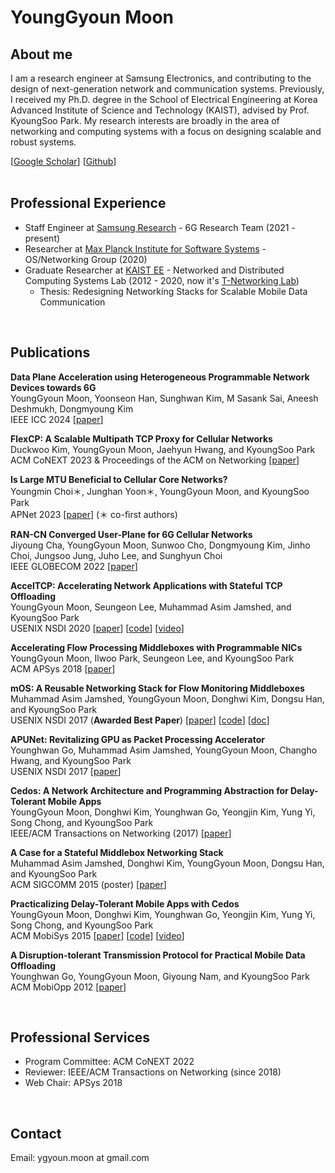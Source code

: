 # YoungGyoun Moon

## About me

I am a research engineer at Samsung Electronics, and contributing to the design of next-generation network and communication systems. Previously, I received my Ph.D. degree in the School of Electrical Engineering at Korea Advanced Institute of Science and Technology (KAIST), advised by Prof. KyoungSoo Park. My research interests are broadly in the area of networking and computing systems with a focus on designing scalable and robust systems.

[[Google Scholar](https://scholar.google.co.kr/citations?user=iQjMtI4AAAAJ)]
[[Github](https://github.com/ygmoon)]  
<br/>

## Professional Experience

 - Staff Engineer at [Samsung Research](https://research.samsung.com/) - 6G Research Team (2021 - present)
 - Researcher at [Max Planck Institute for Software Systems](https://www.mpi-sws.org/) - OS/Networking Group (2020)
 - Graduate Researcher at [KAIST EE](https://ee.kaist.ac.kr/) - Networked and Distributed Computing Systems Lab (2012 - 2020, now it's [T-Networking Lab](https://tnet.snu.ac.kr/))
   - Thesis: Redesigning Networking Stacks for Scalable Mobile Data Communication
<br/>

## Publications

**Data Plane Acceleration using Heterogeneous Programmable Network Devices towards 6G**  
YoungGyoun Moon, Yoonseon Han, Sunghwan Kim, M Sasank Sai, Aneesh Deshmukh, Dongmyoung Kim  
IEEE ICC 2024 [[paper](https://ieeexplore.ieee.org/abstract/document/10622666/)]

**FlexCP: A Scalable Multipath TCP Proxy for Cellular Networks**  
Duckwoo Kim, YoungGyoun Moon, Jaehyun Hwang, and KyoungSoo Park  
ACM CoNEXT 2023 & Proceedings of the ACM on Networking [[paper](https://dl.acm.org/doi/10.1145/3629143)]

**Is Large MTU Beneficial to Cellular Core Networks?**  
Youngmin Choi＊, Junghan Yoon＊, YoungGyoun Moon, and KyoungSoo Park  
APNet 2023 [[paper](https://dl.acm.org/doi/10.1145/3600061.3600081)] (＊ co-first authors)  

**RAN-CN Converged User-Plane for 6G Cellular Networks**  
Jiyoung Cha, YoungGyoun Moon, Sunwoo Cho, Dongmyoung Kim, Jinho Choi, Jungsoo Jung, Juho Lee, and Sunghyun Choi  
IEEE GLOBECOM 2022 [[paper](https://ieeexplore.ieee.org/document/10001487)]

**AccelTCP: Accelerating Network Applications with Stateful TCP Offloading**  
YoungGyoun Moon, Seungeon Lee, Muhammad Asim Jamshed, and KyoungSoo Park  
USENIX NSDI 2020
[[paper](https://www.usenix.org/system/files/nsdi20-paper-moon.pdf)]
[[code](https://github.com/acceltcp/AccelTCP)]
[[video](https://www.usenix.org/conference/nsdi20/presentation/moon)]  

**Accelerating Flow Processing Middleboxes with Programmable NICs**  
YoungGyoun Moon, Ilwoo Park, Seungeon Lee, and KyoungSoo Park  
ACM APSys 2018 [[paper](https://dl.acm.org/doi/10.1145/3265723.3265744)]

**mOS: A Reusable Networking Stack for Flow Monitoring Middleboxes**  
Muhammad Asim Jamshed, YoungGyoun Moon, Donghwi Kim, Dongsu Han, and KyoungSoo Park  
USENIX NSDI 2017 (**Awarded Best Paper**)
[[paper](https://www.usenix.org/system/files/conference/nsdi17/nsdi17-jamshed.pdf)]
[[code](https://github.com/mos-stack/mOS-networking-stack)]
[[doc](https://mos.kaist.edu/guide/)]

**APUNet: Revitalizing GPU as Packet Processing Accelerator**  
Younghwan Go, Muhammad Asim Jamshed, YoungGyoun Moon, Changho Hwang, and KyoungSoo Park  
USENIX NSDI 2017
[[paper](https://www.usenix.org/system/files/conference/nsdi17/nsdi17-go.pdf)]  

**Cedos: A Network Architecture and Programming Abstraction for Delay-Tolerant Mobile Apps**  
YoungGyoun Moon, Donghwi Kim, Younghwan Go, Yeongjin Kim, Yung Yi, Song Chong, and KyoungSoo Park  
IEEE/ACM Transactions on Networking (2017)
[[paper](https://ieeexplore.ieee.org/document/7762223)]  

**A Case for a Stateful Middlebox Networking Stack**  
Muhammad Asim Jamshed, Donghwi Kim, YoungGyoun Moon, Dongsu Han, and KyoungSoo Park  
ACM SIGCOMM 2015 (poster)
[[paper](https://dl.acm.org/doi/abs/10.1145/2785956.2789999)]

**Practicalizing Delay-Tolerant Mobile Apps with Cedos**  
YoungGyoun Moon, Donghwi Kim, Younghwan Go, Yeongjin Kim, Yung Yi, Song Chong, and KyoungSoo Park  
ACM MobiSys 2015
[[paper](https://dl.acm.org/doi/10.1145/2742647.2742664)]
[[code](https://github.com/ndsl-kaist/cedos)] [[video](https://www.youtube.com/watch?v=FPUxz5aziG4)]  

**A Disruption-tolerant Transmission Protocol for Practical Mobile Data Offloading**  
Younghwan Go, YoungGyoun Moon, Giyoung Nam, and KyoungSoo Park  
ACM MobiOpp 2012 [[paper](https://dl.acm.org/doi/abs/10.1145/2159576.2159590)]

<br/>

## Professional Services

- Program Committee: ACM CoNEXT 2022
- Reviewer: IEEE/ACM Transactions on Networking (since 2018)
- Web Chair: APSys 2018
<br/>  

## Contact

Email: ygyoun.moon at gmail.com
